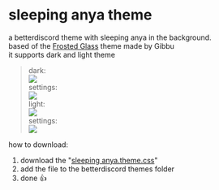 # sleeping anya theme
 a betterdiscord theme with sleeping anya in the background. <br/>
 based of the [Frosted Glass](https://github.com/DiscordStyles/FrostedGlass) theme made by Gibbu
<br/>
it supports dark and light theme <br/>
> dark:<br/>
![](https://media.discordapp.net/attachments/802617972098203689/994219245367996527/unknown.png)<br/>
settings:<br/>
![](https://media.discordapp.net/attachments/994218341193482264/994220623813419069/unknown.png)<br/>
light:<br/>
![](https://media.discordapp.net/attachments/802617972098203689/994219727171891220/unknown.png)<br/>
settings:<br/>
![](https://media.discordapp.net/attachments/994218341193482264/994220752406593617/unknown.png)<br/>

how to download:<br/>
1. download the "[sleeping anya.theme.css](https://github.com/XMASTEr1432/sleeping-anya/tree/main/theme)"
2. add the file to the betterdiscord themes folder
3. done :thumbsup:
